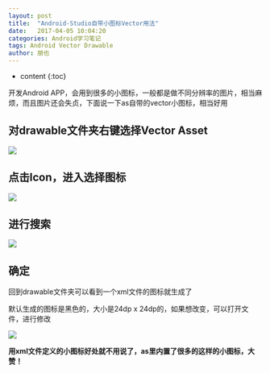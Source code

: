 ```yaml
---
layout: post
title:  "Android-Studio自带小图标Vector用法"
date:   2017-04-05 10:04:20
categories: Android学习笔记
tags: Android Vector Drawable
author: 朋也
---
```


* content
{:toc}

开发Android APP，会用到很多的小图标，一般都是做不同分辨率的图片，相当麻烦，而且图片还会失贞，下面说一下as自带的vector小图标，相当好用

## 对drawable文件夹右键选择Vector Asset

![](https://tomoya92.github.io/imgs/1D14C332-10D9-41BD-A9EB-61BA2E894A7C.png)




## 点击Icon，进入选择图标

![](https://tomoya92.github.io/imgs/QQ20170405-141720@2x.png)

## 进行搜索

![](https://tomoya92.github.io/imgs/QQ20170405-141808@2x.png)

## 确定

回到drawable文件夹可以看到一个xml文件的图标就生成了

默认生成的图标是黑色的，大小是24dp x 24dp的，如果想改变，可以打开文件，进行修改

![](https://tomoya92.github.io/imgs/QQ20170405-142151@2x.png)

**用xml文件定义的小图标好处就不用说了，as里内置了很多的这样的小图标，大赞！**
